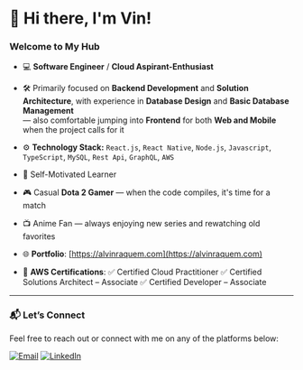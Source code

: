 # 👋 Hi there, I'm Vin!

### Welcome to My Hub

- 💻 **Software Engineer** / **Cloud Aspirant-Enthusiast**

- 🛠️ Primarily focused on **Backend Development** and **Solution Architecture**, with experience in **Database Design** and **Basic Database Management**  
  — also comfortable jumping into **Frontend** for both **Web and Mobile** when the project calls for it

- ⚙️ **Technology Stack:** `React.js`, `React Native`, `Node.js`, `Javascript`, `TypeScript`, `MySQL`, `Rest Api`, `GraphQL`, `AWS`
- 🚀 Self-Motivated Learner

- 🎮 Casual **Dota 2 Gamer** — when the code compiles, it's time for a match

- 📺 Anime Fan — always enjoying new series and rewatching old favorites

- 🌐 **Portfolio**: [https://alvinraquem.com](https://alvinraquem.com)

- 🏅 **AWS Certifications**: ✅ Certified Cloud Practitioner ✅ Certified Solutions Architect – Associate ✅ Certified Developer – Associate

---

### 📬 Let’s Connect

Feel free to reach out or connect with me on any of the platforms below:

[![Email](https://img.shields.io/badge/Email-D14836?style=for-the-badge&logo=gmail&logoColor=white)](mailto:alvin.raquem.se@gmail.com)
[![LinkedIn](https://img.shields.io/badge/LinkedIn-0077B5?style=for-the-badge&logo=linkedin&logoColor=white)](https://www.linkedin.com/in/alvin-raquem-167799146/)
